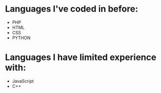 <h1> Languages I've coded in before: </h1>
<ul>
  <li>PHP</li>
  <li>HTML</li>
  <li>CSS</li>
  <li>PYTHON</li>
</ul>
<h1> Languages I have limited experience with: </h1>
<ul>
  <li>JavaScript</li>
  <li>C++</li>
</ul>



